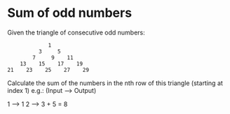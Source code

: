 <h1>Sum of odd numbers </h1>

Given the triangle of consecutive odd numbers:

                 1
              3     5
            7     9    11 
        13    15    17    19
    21    23    25    27    29


Calculate the sum of the numbers in the nth row of this triangle (starting at index 1) e.g.: (Input --> Output)

1 -->  1
2 --> 3 + 5 = 8